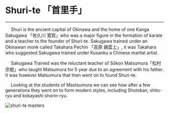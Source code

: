 # Shuri-te 「首里手」
---

&emsp; Shuri is the ancient capital of Okinawa and the home of one Kanga Sakugawa 「佐久川 寛賀」who was a major figure in the formation of karate and a teacher to the founder of Shuri-te. Sakugawa trained under an Okinawan monk called Takahara Pechin 「高原 親雲上」, it was Takahara who suggested Sakugawa trained under Kusanku a Chinese martial artist. 

&emsp; Sakugawa Trained was the reluctant teacher of Sōkon Matsumura「松村 宗棍」who taught Matsumura for 5 year due to an agreement with his father. It was however Matsumura that then went on to found Shuri-te. 

&emsp; Looking at the students of Mastsumura we can see how after a few generations they went on to form modern styles, including Shotokan, shito-ryu and kobayashi shorin-ryu.

![shuri-te masters](/images/shuri-te-tree.jpg)